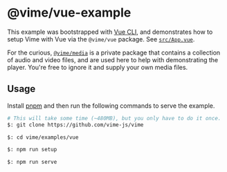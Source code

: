 # @vime/vue-example

This example was bootstrapped with [Vue CLI](https://cli.vuejs.org/), and demonstrates how to setup
Vime with Vue via the `@vime/vue` package. See [`src/App.vue`](./src/App.vue).

For the curious, [`@vime/media`](../../packages/media) is a private package that contains a collection
of audio and video files, and are used here to help with demonstrating the player. You're free to
ignore it and supply your own media files.

## Usage

Install [pnpm](https://pnpm.js.org/en/installation) and then run the following commands to serve
the example.

```bash
# This will take some time (~480MB), but you only have to do it once.
$: git clone https://github.com/vime-js/vime

$: cd vime/examples/vue

$: npm run setup

$: npm run serve
```
